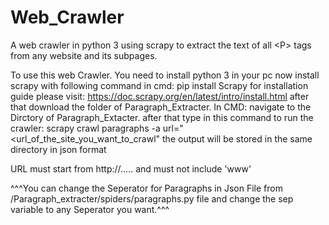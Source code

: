 # Web_Crawler
A web crawler in python 3 using scrapy to extract the text of all &lt;P> tags from any website and its subpages.

To use this web Crawler. You need to install python 3 in your pc 
now install scrapy with following command in cmd: pip install Scrapy for installation guide please visit: https://doc.scrapy.org/en/latest/intro/install.html 
after that download the folder of Paragraph_Extracter. 
In CMD: navigate to the Dirctory of Paragraph_Extacter. 
after that type in this command to run the crawler: 
scrapy crawl paragraphs -a url="<url_of_the_site_you_want_to_crawl" 
the output will be stored in the same directory in json format

URL must start from http://..... and must not include 'www'




^^^You can change the Seperator for Paragraphs in Json File from /Paragraph_extracter/spiders/paragraphs.py file and change the sep variable to any Seperator you want.^^^

